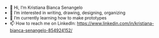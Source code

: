 - 👋 Hi, I’m Kristiana Bianca Senangelo
- 👀 I’m interested in writing, drawing, designing, organizing
- 🌱 I’m currently learning how to make prototypes
- 📫 How to reach me on LinkedIn: https://www.linkedin.com/in/kristiana-bianca-senangelo-854924152/

<!---
kbsenangelo/kbsenangelo is a ✨ special ✨ repository because its `README.md` (this file) appears on your GitHub profile.
You can click the Preview link to take a look at your changes.
--->
